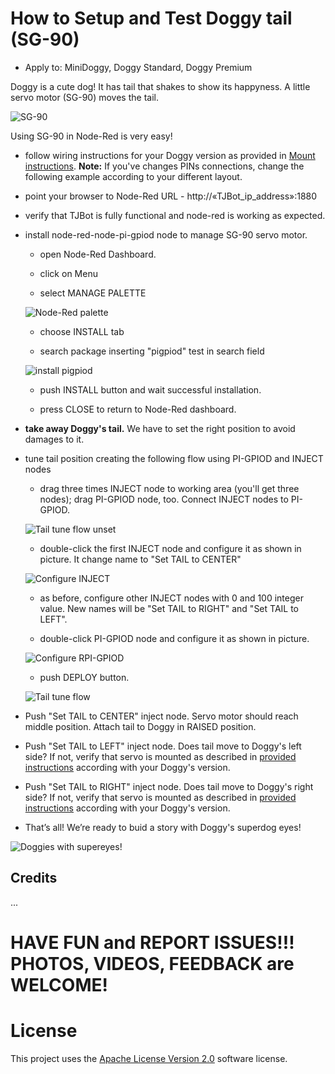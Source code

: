 # How to Setup and Test Doggy tail (SG-90)

* Apply to: MiniDoggy, Doggy Standard, Doggy Premium

Doggy is a cute dog! It has tail that shakes to show its happyness. A little servo motor (SG-90) moves the tail.

![SG-90](https://github.com/fmanclossi/TJBot-playbook/blob/master/examples/Doggy/Media/5.SG-90.jpg)

Using SG-90 in Node-Red is very easy!

* follow wiring instructions for your Doggy version as provided in [Mount instructions](https://github.com/fmanclossi/TJBot-playbook/tree/master/examples/Doggy). **Note:** If you've changes PINs connections, change the following example according to your different layout.

* point your browser to Node-Red URL  - http://«TJBot_ip_address»:1880

* verify that TJBot is fully functional and node-red is working as expected.

* install node-red-node-pi-gpiod node to manage SG-90 servo motor. 

   * open Node-Red Dashboard.
   
   * click on Menu

   * select MANAGE PALETTE
   
   ![Node-Red palette](https://github.com/fmanclossi/TJBot-playbook/blob/master/examples/Doggy/Media/1.Manage%20Node-Red%20Palette.png)

   * choose INSTALL tab
   
   * search package inserting "pigpiod" test in search field
   
   ![install pigpiod](https://github.com/fmanclossi/TJBot-playbook/blob/master/examples/Doggy/Media/6.install%20node-red%20gpiod.png)
   
   * push INSTALL button and wait successful installation.
   
   * press CLOSE to return to Node-Red dashboard.
   
* **take away Doggy's tail.** We have to set the right position to avoid damages to it.
   
* tune tail position creating the following flow using PI-GPIOD and INJECT nodes

   * drag three times INJECT node to working area (you'll get three nodes); drag PI-GPIOD node, too. Connect INJECT nodes to PI-GPIOD.
   
   ![Tail tune flow unset](https://github.com/fmanclossi/TJBot-playbook/blob/master/examples/Doggy/Media/6a-Setup%20tail%20flow%20-%20drag%20nodes.jpg)
        
   * double-click the first INJECT node and configure it as shown in picture. It change name to "Set TAIL to CENTER"

   ![Configure INJECT](https://github.com/fmanclossi/TJBot-playbook/blob/master/examples/Doggy/Media/6b-Setup%20tail%20flow%20-%20set%20tail%20to%20center.jpg)
   
   * as before, configure other INJECT nodes with 0 and 100 integer value. New names will be "Set TAIL to RIGHT" and "Set TAIL to LEFT".
        
   * double-click PI-GPIOD node and configure it as shown in picture.
   
   ![Configure RPI-GPIOD](https://github.com/fmanclossi/TJBot-playbook/blob/master/examples/Doggy/Media/7.configure%20node-red%20pi-gpiod%20node.png)
   
   * push DEPLOY button.
   
   ![Tail tune flow](https://github.com/fmanclossi/TJBot-playbook/blob/master/examples/Doggy/Media/8-Setup%20tail%20flow%20-%20put%20tail%20to%20center%20position.jpg)
   
* Push "Set TAIL to CENTER" inject node. Servo motor should reach middle position. Attach tail to Doggy in RAISED position.
 
* Push "Set TAIL to LEFT" inject node. Does tail move to Doggy's left side? If not, verify that servo is mounted as described in [provided instructions](https://github.com/fmanclossi/TJBot-playbook/tree/master/examples/Doggy#mount-your-doggy) according with your Doggy's version.
 
* Push "Set TAIL to RIGHT" inject node. Does tail move to Doggy's right side? If not, verify that servo is mounted as described in [provided instructions](https://github.com/fmanclossi/TJBot-playbook/tree/master/examples/Doggy#mount-your-doggy) according with your Doggy's version.

* That’s all! We’re ready to buid a story with Doggy's superdog eyes!

![Doggies with supereyes!](https://github.com/fmanclossi/TJBot-playbook/blob/master/examples/Doggy/Media/Doggies%20with%20supereyes.jpg)


## Credits

...

# HAVE FUN and REPORT ISSUES!!! PHOTOS, VIDEOS, FEEDBACK are WELCOME!

# License  
This project uses the [Apache License Version 2.0](../../LICENSE) software license.  
